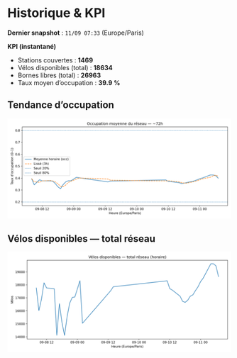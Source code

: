 # Historique & KPI

**Dernier snapshot** : `11/09 07:33` (Europe/Paris)

**KPI (instantané)**

- Stations couvertes : **1469**
- Vélos disponibles (total) : **18634**
- Bornes libres (total) : **26963**
- Taux moyen d’occupation : **39.9 %**

## Tendance d’occupation

![Mean occupancy](assets/figs/occupancy_last72h.png)

## Vélos disponibles — total réseau

![Bikes total](assets/figs/bikes_total_last72h.png)
